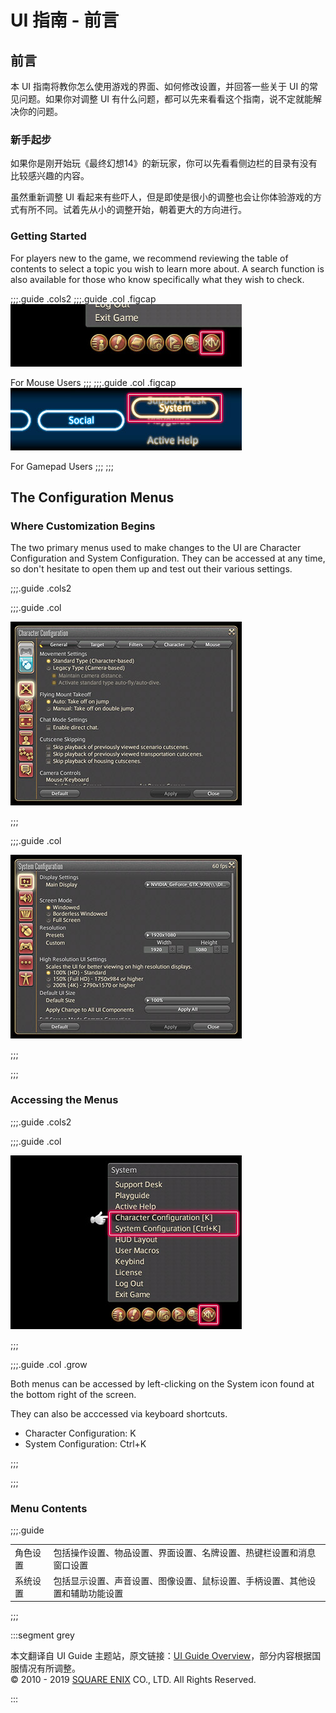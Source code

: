 # UI 指南 - 前言

## 前言

本 UI 指南将教你怎么使用游戏的界面、如何修改设置，并回答一些关于 UI 的常见问题。如果你对调整 UI 有什么问题，都可以先来看看这个指南，说不定就能解决你的问题。

### 新手起步

如果你是刚开始玩《最终幻想14》的新玩家，你可以先看看侧边栏的目录有没有比较感兴趣的内容。

虽然重新调整 UI 看起来有些吓人，但是即使是很小的调整也会让你体验游戏的方式有所不同。试着先从小的调整开始，朝着更大的方向进行。

### Getting Started

For players new to the game, we recommend  reviewing the table of contents to select a topic you wish to learn more  about. A search function is also available for those who know  specifically what they wish to check.

;;;.guide .cols2
;;;.guide .col .figcap
![](./baisc.assets/ae2b67f5c2b7e20bed76fa367ae35eacad082d.jpg)

For Mouse Users
;;;
;;;.guide .col .figcap
![](./baisc.assets/3cca8032b9a960c39a0981d7c630eca71f154d.jpg)

For Gamepad Users
;;;
;;;

## The Configuration Menus

### Where Customization Begins

The two primary menus used to make changes  to the UI are Character Configuration and System Configuration. They can  be accessed at any time, so don't hesitate to open them up and test out  their various settings.

;;;.guide .cols2

;;;.guide .col

![](./baisc.assets/f61370355b8801c26798590ba1ba3245f1d801.jpg)

;;;

;;;.guide .col

![](./baisc.assets/c34011e1336e567c921fd4b50b29193916c383.jpg)

;;;

;;;

### Accessing the Menus

;;;.guide .cols2

;;;.guide .col

![](./baisc.assets/a8f73b981a9dcdfb4f1ac88938bfc9db1fd6f9.jpg)

;;;

;;;.guide .col .grow

Both menus can be accessed by left-clicking on the System icon found at the bottom right of the screen.

They can also be acccessed via keyboard shortcuts.

* Character Configuration: K
* System Configuration: Ctrl+K

;;;

;;;

### Menu Contents

;;;.guide

|          |                                                              |
| -------- | ------------------------------------------------------------ |
| 角色设置 | 包括操作设置、物品设置、界面设置、名牌设置、热键栏设置和消息窗口设置 |
| 系统设置 | 包括显示设置、声音设置、图像设置、鼠标设置、手柄设置、其他设置和辅助功能设置 |

;;;



:::segment grey

本文翻译自 UI Guide 主题站，原文链接：[UI Guide Overview](https://na.finalfantasyxiv.com/uiguide/how/)，部分内容根据国服情况有所调整。<br>
© 2010 - 2019 [SQUARE ENIX](https://na.square-enix.com/us/home) CO., LTD. All Rights Reserved.

:::